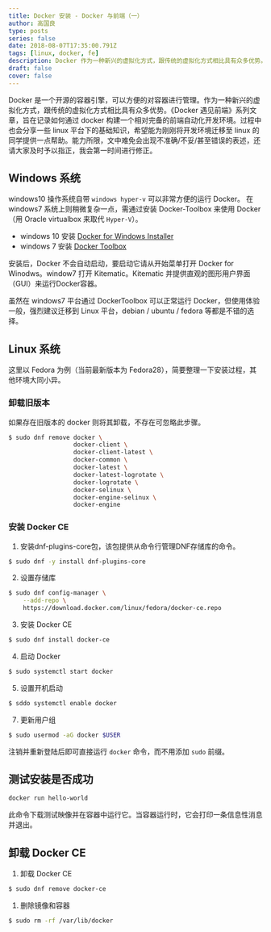 ```yaml
---
title: Docker 安装 - Docker 与前端（一）
author: 高国良
type: posts
series: false
date: 2018-08-07T17:35:00.791Z
tags: [linux, docker, fe]
description: Docker 作为一种新兴的虚拟化方式，跟传统的虚拟化方式相比具有众多优势。《Docker 与前端》系列文章，旨在记录如何通过 docker 构建一个相对完备的前端自动化开发环境。
draft: false 
cover: false
---
```


Docker 是一个开源的容器引擎，可以方便的对容器进行管理。作为一种新兴的虚拟化方式，跟传统的虚拟化方式相比具有众多优势。《Docker 遇见前端》系列文章，旨在记录如何通过 docker 构建一个相对完备的前端自动化开发环境。过程中也会分享一些 linux 平台下的基础知识，希望能为刚刚将开发环境迁移至 linux 的同学提供一点帮助。能力所限，文中难免会出现不准确/不妥/甚至错误的表述，还请大家及时予以指正，我会第一时间进行修正。

## Windows 系统

windows10 操作系统自带 `windows hyper-v` 可以非常方便的运行 Docker。 在 windows7 系统上则稍微复杂一点，需通过安装 Docker-Toolbox 来使用 Docker（用 Oracle virtualbox 来取代 `Hyper-V`）。

- windows 10 安装 [Docker for Windows Installer](https://download.docker.com/win/stable/Docker%20for%20Windows%20Installer.exe)
- windows 7 安装  [Docker Toolbox](https://docs.docker.com/toolbox/overview/)

安装后，Docker 不会自动启动，要启动它请从开始菜单打开 Docker for Winodws。window7 打开 Kitematic。Kitematic 并提供直观的图形用户界面（GUI）来运行Docker容器。

虽然在 windows7 平台通过 DockerToolbox 可以正常运行 Docker，但使用体验一般，强烈建议迁移到 Linux 平台，debian / ubuntu / fedora 等都是不错的选择。

## Linux 系统

这里以 Fedora 为例（当前最新版本为 Fedora28），简要整理一下安装过程，其他环境大同小异。

### 卸载旧版本

如果存在旧版本的 docker 则将其卸载，不存在可忽略此步骤。

```bash
$ sudo dnf remove docker \
                  docker-client \
                  docker-client-latest \
                  docker-common \
                  docker-latest \
                  docker-latest-logrotate \
                  docker-logrotate \
                  docker-selinux \
                  docker-engine-selinux \
                  docker-engine
```

### 安装 Docker CE

1. 安装dnf-plugins-core包，该包提供从命令行管理DNF存储库的命令。

```bash
$ sudo dnf -y install dnf-plugins-core
```

2. 设置存储库

```bash
$ sudo dnf config-manager \
    --add-repo \
    https://download.docker.com/linux/fedora/docker-ce.repo
```

3. 安装 Docker CE

```bash
$ sudo dnf install docker-ce
```

4.  启动 Docker

```bash
$ sudo systemctl start docker
```

5. 设置开机启动

```bash
$ sddo systemctl enable docker
```

7. 更新用户组

```bash
$ sudo usermod -aG docker $USER
```

注销并重新登陆后即可直接运行 `docker` 命令，而不用添加 `sudo` 前缀。

## 测试安装是否成功

```bash
docker run hello-world
```

此命令下载测试映像并在容器中运行它。当容器运行时，它会打印一条信息性消息并退出。

## 卸载 Docker CE

1. 卸载 Docker CE

```bash
$ sudo dnf remove docker-ce
```

1. 删除镜像和容器

```bash
$ sudo rm -rf /var/lib/docker
```

